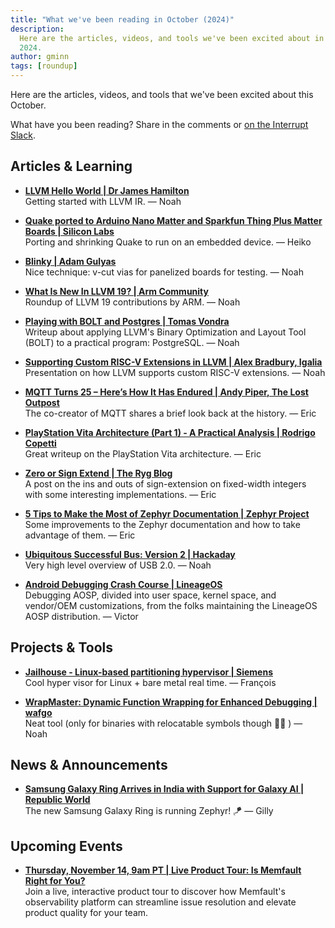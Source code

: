 ```yaml
---
title: "What we've been reading in October (2024)"
description:
  Here are the articles, videos, and tools we've been excited about in October
  2024.
author: gminn
tags: [roundup]
---
```


<!-- excerpt start -->

Here are the articles, videos, and tools that we've been excited about this
October.

<!-- excerpt end -->

What have you been reading? Share in the comments or
[on the Interrupt Slack](https://interrupt-slack.herokuapp.com/).

## Articles & Learning

- [**LLVM Hello World | Dr James Hamilton**](https://jameshamilton.eu/programming/llvm-hello-world)<br>
Getting started with LLVM IR. — Noah

- [**Quake ported to Arduino Nano Matter and Sparkfun Thing Plus Matter Boards | Silicon Labs**](https://community.silabs.com/s/share/a5UVm000000Vi1ZMAS/quake-ported-to-arduino-nano-matter-and-sparkfun-thing-plus-matter-boards?language=en_US)<br>
Porting and shrinking Quake to run on an embedded device. — Heiko

- [**Blinky | Adam Gulyas**](https://adamgulyas.ca/projects/Blinky.html)<br>
Nice technique: v-cut vias for panelized boards for testing. — Noah

- [**What Is New In LLVM 19? | Arm Community**](https://community.arm.com/arm-community-blogs/b/tools-software-ides-blog/posts/what-is-new-in-llvm-19)<br>
Roundup of LLVM 19 contributions by ARM. — Noah

- [**Playing with BOLT and Postgres | Tomas Vondra**](https://vondra.me/posts/playing-with-bolt-and-postgres/)<br>
Writeup about applying LLVM's Binary Optimization and Layout Tool (BOLT) to a practical program: PostgreSQL. — Noah

- [**Supporting Custom RISC-V Extensions in LLVM | Alex Bradbury, Igalia**](https://riscv-europe.org/summit/2024/media/Tutorial%20supporting%20custom%20RISC-V%20extensions%20in%20LLVM.pdf)<br>
Presentation on how LLVM supports custom RISC-V extensions. — Noah

- [**MQTT Turns 25 – Here’s How It Has Endured | Andy Piper, The Lost Outpost**](https://andypiper.co.uk/2024/10/22/mqtt-turns-25-heres-how-it-has-endured/)<br>
The co-creator of MQTT shares a brief look back at the history. — Eric

- [**PlayStation Vita Architecture (Part 1) - A Practical Analysis | Rodrigo Copetti**](https://www.copetti.org/writings/consoles/playstation-vita/)<br>
Great writeup on the PlayStation Vita architecture. — Eric

- [**Zero or Sign Extend | The Ryg Blog**](https://fgiesen.wordpress.com/2024/10/23/zero-or-sign-extend/)<br>
A post on the ins and outs of sign-extension on fixed-width integers with some interesting implementations. — Eric

- [**5 Tips to Make the Most of Zephyr Documentation | Zephyr Project**](https://www.zephyrproject.org/5-tips-to-make-the-most-of-zephyr-documentation/)<br>
Some improvements to the Zephyr documentation and how to take advantage of them. — Eric

- [**Ubiquitous Successful Bus: Version 2 | Hackaday**](https://hackaday.com/2024/10/17/ubiquitous-successful-bus-version-2/)<br>
Very high level overview of USB 2.0. — Noah

- [**Android Debugging Crash Course | LineageOS**](https://lineageos.org/engineering/HowTo-Debugging/)<br>
Debugging AOSP, divided into user space, kernel space, and vendor/OEM customizations, from the folks maintaining the LineageOS AOSP distribution. — Victor


## Projects & Tools

- [**Jailhouse - Linux-based partitioning hypervisor | Siemens**](https://github.com/siemens/jailhouse)<br>
Cool hyper visor for Linux + bare metal real time. — François

- [**WrapMaster: Dynamic Function Wrapping for Enhanced Debugging | wafgo**](https://github.com/wafgo/WrapMaster/)<br>
Neat tool (only for binaries with relocatable symbols though :face_exhaling: ) — Noah

## News & Announcements

- [**Samsung Galaxy Ring Arrives in India with Support for Galaxy AI | Republic World**](https://www.republicworld.com/tech/gadgets/samsung-galaxy-ring-arrives-in-india-with-support-for-galaxy-ai-top-features-india-price?hss_channel=lcp-27161269)<br>
The new Samsung Galaxy Ring is running Zephyr! :kite: — Gilly

## Upcoming Events

- [**Thursday, November 14, 9am PT | Live Product Tour: Is Memfault Right for You?**](https://go.memfault.com/live-product-tour-is-memfault-right-for-you)<br>
Join a live, interactive product tour to discover how Memfault's observability platform can streamline issue resolution and elevate product quality for your team.

